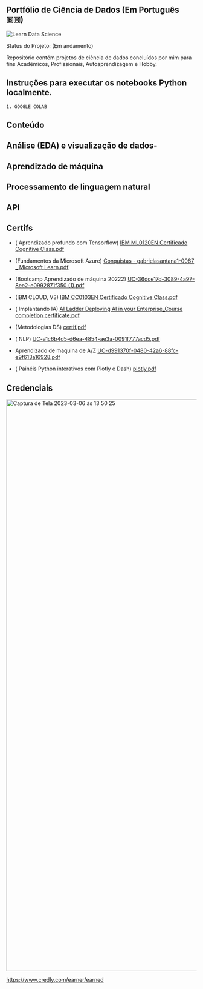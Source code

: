 ##  Portfólio de Ciência de Dados (Em Português 🇧🇷)            


![Learn Data Science](https://user-images.githubusercontent.com/89526250/218547328-6e7a0c0d-2ae8-450c-a79c-61fc8c40484b.png)



Status do Projeto:  (Em andamento)




Repositório contém  projetos de ciência de dados concluídos por mim para fins Acadêmicos, Profissionais, Autoaprendizagem e Hobby.



##  Instruções para executar os notebooks Python localmente.

    1. GOOGLE COLAB

 ##  Conteúdo

## Análise (EDA)  e visualização de dados- 

 
 



## Aprendizado de máquina



## Processamento de linguagem natural




## API 
 


##  Certifs
 
 
 
-  ( Aprendizado profundo com  Tensorflow)
 [IBM ML0120EN Certificado Cognitive Class.pdf](https://github.com/Gabrielasants7/Portfolio-Ciencia-de-Dados/files/10724856/IBM.ML0120EN.Certificado.Cognitive.Class.pdf)


- (Fundamentos da Microsoft Azure)
[Conquistas - gabrielasantana1-0067 _ Microsoft Learn.pdf](https://github.com/Gabrielasants7/Portfolio-Ciencia-de-Dados/files/10724936/Conquistas.-.gabrielasantana1-0067._.Microsoft.Learn.pdf)



- (Bootcamp Aprendizado de máquina 20222)
[UC-36dce17d-3089-4a97-8ee2-e0992871f350 (1).pdf](https://github.com/Gabrielasants7/Portfolio-Ciencia-de-Dados/files/10724967/UC-36dce17d-3089-4a97-8ee2-e0992871f350.1.pdf)


- (IBM CLOUD, V3)
[IBM CC0103EN Certificado Cognitive Class.pdf](https://github.com/Gabrielasants7/Portfolio-Ciencia-de-Dados/files/10724973/IBM.CC0103EN.Certificado.Cognitive.Class.pdf)


- ( Implantando  IA)
[AI Ladder Deploying AI in your Enterprise_Course completion certificate.pdf](https://github.com/Gabrielasants7/Portfolio-Ciencia-de-Dados/files/10725017/AI.Ladder.Deploying.AI.in.your.Enterprise_Course.completion.certificate.pdf)

-  (Metodologias  DS)
[certif.pdf](https://github.com/Gabrielasants7/Portfolio-Ciencia-de-Dados/files/10725023/certif.pdf)

-   (  NLP)
[UC-a1c6b4d5-d6ea-4854-ae3a-0091f777acd5.pdf](https://github.com/Gabrielasants7/Portfolio-Ciencia-de-Dados/files/10725040/UC-a1c6b4d5-d6ea-4854-ae3a-0091f777acd5.)


- Aprendizado de maquina de A/Z
[UC-d991370f-0480-42a6-88fc-e9f613a16928.pdf](https://github.com/Gabrielasants7/Portfolio-Ciencia-de-Dados/files/10725164/UC-d991370f-0480-42a6-88fc-e9f613a16928.pdf)




-  ( Painéis Python interativos com Plotly e Dash) [plotly.pdf](https://github.com/Gabrielasants7/Portfolio-Ciencia-de-Dados/files/10900312/plotly.pdf)




## Credenciais

<img width="1509" alt="Captura de Tela 2023-03-06 às 13 50 25" src="https://user-images.githubusercontent.com/89526250/223176854-6858318d-3231-49d0-989f-b0cd223b1f1f.png">


https://www.credly.com/earner/earned



